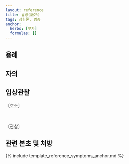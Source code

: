 ```yaml
---
layout: reference
title: 궐냉(厥冷)
tags: 상한론, 병증
anchor:
  herbs: [부자]
  formulas: []
---
```



## 용례



## 자의



## 임상관찰

〔호소〕

<br>

〔관찰〕



## 관련 본초 및 처방


{% include template_reference_symptoms_anchor.md %}
